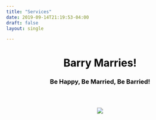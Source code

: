 ```yaml
---
title: "Services"
date: 2019-09-14T21:19:53-04:00
draft: false
layout: single

---
```


<h1 style="text-align: center; "><b style="color: rgb(0, 0, 0);">Barry Marries!</b></h1>
<h3 style="text-align: center; "><b style="color: rgb(0, 0, 0);">Be Happy, Be Married, Be Barried!</b></h3><h3 style="text-align: center; "><b style="color: rgb(0, 0, 0);"><br></b></h3>
<p align="center" class="animated fadeInUp slow"><img src="/images/rings.png" class="img-fluid"></p>
